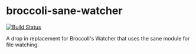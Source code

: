 broccoli-sane-watcher
=====================

[![Build Status](https://api.travis-ci.org/ember-cli/broccoli-sane-watcher.svg?branch=ember-cli)](https://travis-ci.org/ember-cli/broccoli-sane-watcher)

A drop in replacement for Broccoli's Watcher that uses the sane module for file watching.
